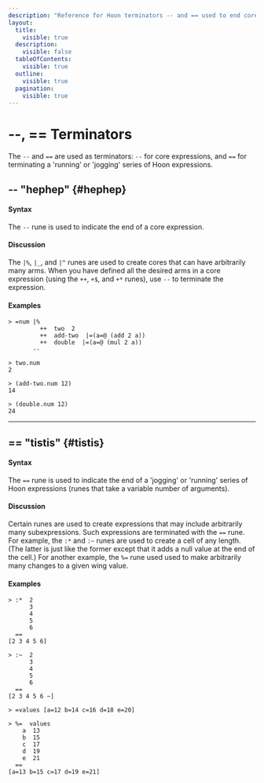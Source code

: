 ```yaml
---
description: "Reference for Hoon terminators -- and == used to end core expressions and other variable-length expression sequences respectively."
layout:
  title:
    visible: true
  description:
    visible: false
  tableOfContents:
    visible: true
  outline:
    visible: true
  pagination:
    visible: true
---
```


# --, == Terminators

The `--` and `==` are used as terminators: `--` for core expressions, and `==` for terminating a 'running' or 'jogging' series of Hoon expressions.

## -- "hephep" {#hephep}

#### Syntax

The `--` rune is used to indicate the end of a core expression.

#### Discussion

The `|%`, `|_`, and `|^` runes are used to create cores that can have arbitrarily many arms. When you have defined all the desired arms in a core expression (using the `++`, `+$`, and `+*` runes), use `--` to terminate the expression.

#### Examples

```
> =num |%
         ++  two  2
         ++  add-two  |=(a=@ (add 2 a))
         ++  double  |=(a=@ (mul 2 a))
       --

> two.num
2

> (add-two.num 12)
14

> (double.num 12)
24
```

---

## == "tistis" {#tistis}

#### Syntax

The `==` rune is used to indicate the end of a 'jogging' or 'running' series of Hoon expressions (runes that take a variable number of arguments).

#### Discussion

Certain runes are used to create expressions that may include arbitrarily many subexpressions. Such expressions are terminated with the `==` rune. For example, the `:*` and `:~` runes are used to create a cell of any length. (The latter is just like the former except that it adds a null value at the end of the cell.) For another example, the `%=` rune used used to make arbitrarily many changes to a given wing value.

#### Examples

```
> :*  2
      3
      4
      5
      6
  ==
[2 3 4 5 6]

> :~  2
      3
      4
      5
      6
  ==
[2 3 4 5 6 ~]

> =values [a=12 b=14 c=16 d=18 e=20]

> %=  values
    a  13
    b  15
    c  17
    d  19
    e  21
  ==
[a=13 b=15 c=17 d=19 e=21]
```
